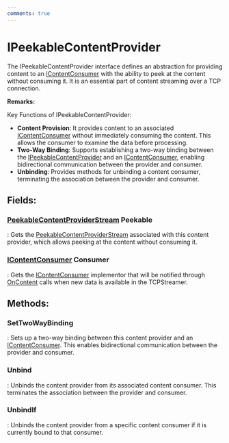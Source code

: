 ```yaml
---
comments: true
---
```

# IPeekableContentProvider

The IPeekableContentProvider interface defines an abstraction for providing content to an [IContentConsumer](IContentConsumer.md) with the ability to peek at the content without consuming it. It is an essential part of content streaming over a TCP connection. 

**Remarks:**

Key Functions of IPeekableContentProvider: 

- **Content Provision**: It provides content to an associated [IContentConsumer](IContentConsumer.md) without immediately consuming the content. This allows the consumer to examine the data before processing. 
- **Two-Way Binding**: Supports establishing a two-way binding between the [IPeekableContentProvider]() and an [IContentConsumer](IContentConsumer.md), enabling bidirectional communication between the provider and consumer. 
- **Unbinding**: Provides methods for unbinding a content consumer, terminating the association between the provider and consumer. 



## **Fields**:
### **[PeekableContentProviderStream](../Streams/PeekableContentProviderStream.md) Peekable**
: Gets the [PeekableContentProviderStream](../Streams/PeekableContentProviderStream.md) associated with this content provider, which allows peeking at the content without consuming it. 
### **[IContentConsumer](IContentConsumer.md) Consumer**
: Gets the [IContentConsumer](IContentConsumer.md) implementor that will be notified through [OnContent](IContentConsumer.md#oncontent) calls when new data is available in the TCPStreamer. 
## **Methods**:

### **SetTwoWayBinding**
: Sets up a two-way binding between this content provider and an [IContentConsumer](IContentConsumer.md). This enables bidirectional communication between the provider and consumer. 

### **Unbind**
: Unbinds the content provider from its associated content consumer. This terminates the association between the provider and consumer. 

### **UnbindIf**
: Unbinds the content provider from a specific content consumer if it is currently bound to that consumer. 